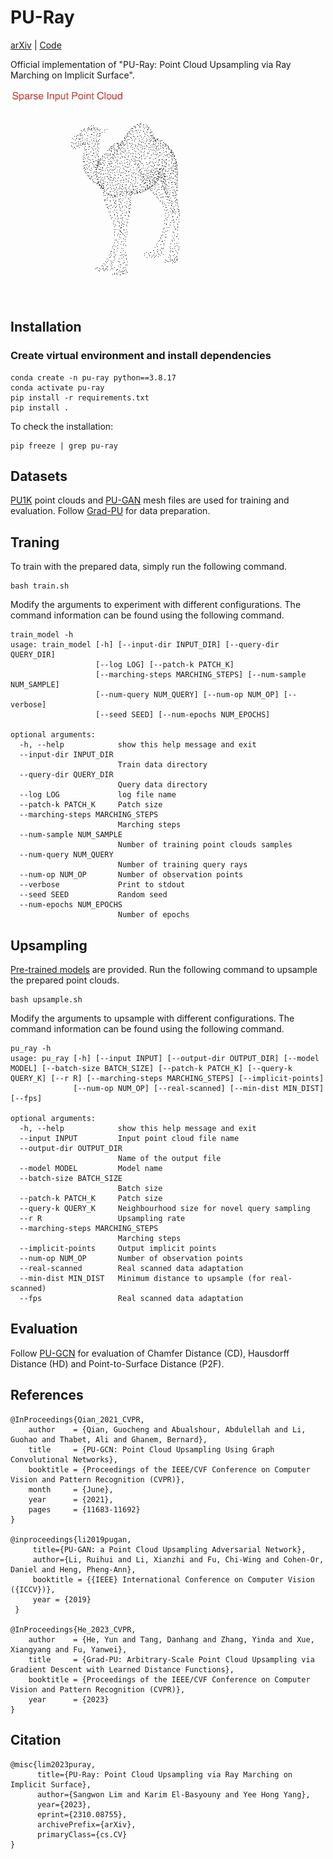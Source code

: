 # PU-Ray
 [arXiv](https://arxiv.org/abs/2310.08755) | [Code](https://github.com/sum1lim/PU-Ray)

Official implementation of "PU-Ray: Point Cloud Upsampling via Ray Marching on Implicit Surface".

![](./supplementary/camel.gif)

## Installation
### Create virtual environment and install dependencies
```
conda create -n pu-ray python==3.8.17
conda activate pu-ray
pip install -r requirements.txt
pip install .
```
To check the installation:
```
pip freeze | grep pu-ray
```

## Datasets
[PU1K](https://drive.google.com/drive/folders/1k1AR_oklkupP8Ssw6gOrIve0CmXJaSH3) point clouds and [PU-GAN](https://drive.google.com/open?id=1BNqjidBVWP0_MUdMTeGy1wZiR6fqyGmC) mesh files are used for training and evaluation. Follow [Grad-PU](https://github.com/yunhe20/Grad-PU#data-preparation) for data preparation.

## Traning
To train with the prepared data, simply run the following command. 
```
bash train.sh
```
Modify the arguments to experiment with different configurations. The command information can be found using the following command.
```
train_model -h
usage: train_model [-h] [--input-dir INPUT_DIR] [--query-dir QUERY_DIR]
                   [--log LOG] [--patch-k PATCH_K]
                   [--marching-steps MARCHING_STEPS] [--num-sample NUM_SAMPLE]
                   [--num-query NUM_QUERY] [--num-op NUM_OP] [--verbose]
                   [--seed SEED] [--num-epochs NUM_EPOCHS]

optional arguments:
  -h, --help            show this help message and exit
  --input-dir INPUT_DIR
                        Train data directory
  --query-dir QUERY_DIR
                        Query data directory
  --log LOG             log file name
  --patch-k PATCH_K     Patch size
  --marching-steps MARCHING_STEPS
                        Marching steps
  --num-sample NUM_SAMPLE
                        Number of training point clouds samples
  --num-query NUM_QUERY
                        Number of training query rays
  --num-op NUM_OP       Number of observation points
  --verbose             Print to stdout
  --seed SEED           Random seed
  --num-epochs NUM_EPOCHS
                        Number of epochs
```

## Upsampling
[Pre-trained models](https://github.com/sum1lim/PU-Ray/tree/main/models) are provided. Run the following command to upsample the prepared point clouds.
```
bash upsample.sh
```
Modify the arguments to upsample with different configurations. The command information can be found using the following command.
```
pu_ray -h
usage: pu_ray [-h] [--input INPUT] [--output-dir OUTPUT_DIR] [--model MODEL] [--batch-size BATCH_SIZE] [--patch-k PATCH_K] [--query-k QUERY_K] [--r R] [--marching-steps MARCHING_STEPS] [--implicit-points]
              [--num-op NUM_OP] [--real-scanned] [--min-dist MIN_DIST] [--fps]

optional arguments:
  -h, --help            show this help message and exit
  --input INPUT         Input point cloud file name
  --output-dir OUTPUT_DIR
                        Name of the output file
  --model MODEL         Model name
  --batch-size BATCH_SIZE
                        Batch size
  --patch-k PATCH_K     Patch size
  --query-k QUERY_K     Neighbourhood size for novel query sampling
  --r R                 Upsampling rate
  --marching-steps MARCHING_STEPS
                        Marching steps
  --implicit-points     Output implicit points
  --num-op NUM_OP       Number of observation points
  --real-scanned        Real scanned data adaptation
  --min-dist MIN_DIST   Minimum distance to upsample (for real-scanned)
  --fps                 Real scanned data adaptation
```

## Evaluation
Follow [PU-GCN](https://github.com/guochengqian/PU-GCN/tree/master/evaluation_code) for evaluation of Chamfer Distance (CD), Hausdorff Distance (HD) and Point-to-Surface Distance (P2F).

## References
```
@InProceedings{Qian_2021_CVPR,
    author    = {Qian, Guocheng and Abualshour, Abdulellah and Li, Guohao and Thabet, Ali and Ghanem, Bernard},
    title     = {PU-GCN: Point Cloud Upsampling Using Graph Convolutional Networks},
    booktitle = {Proceedings of the IEEE/CVF Conference on Computer Vision and Pattern Recognition (CVPR)},
    month     = {June},
    year      = {2021},
    pages     = {11683-11692}
}

@inproceedings{li2019pugan,
     title={PU-GAN: a Point Cloud Upsampling Adversarial Network},
     author={Li, Ruihui and Li, Xianzhi and Fu, Chi-Wing and Cohen-Or, Daniel and Heng, Pheng-Ann},
     booktitle = {{IEEE} International Conference on Computer Vision ({ICCV})},
     year = {2019}
 }

@InProceedings{He_2023_CVPR,
    author    = {He, Yun and Tang, Danhang and Zhang, Yinda and Xue, Xiangyang and Fu, Yanwei},
    title     = {Grad-PU: Arbitrary-Scale Point Cloud Upsampling via Gradient Descent with Learned Distance Functions},
    booktitle = {Proceedings of the IEEE/CVF Conference on Computer Vision and Pattern Recognition (CVPR)},
    year      = {2023}
}
```
## Citation
```
@misc{lim2023puray,
      title={PU-Ray: Point Cloud Upsampling via Ray Marching on Implicit Surface}, 
      author={Sangwon Lim and Karim El-Basyouny and Yee Hong Yang},
      year={2023},
      eprint={2310.08755},
      archivePrefix={arXiv},
      primaryClass={cs.CV}
}
```
